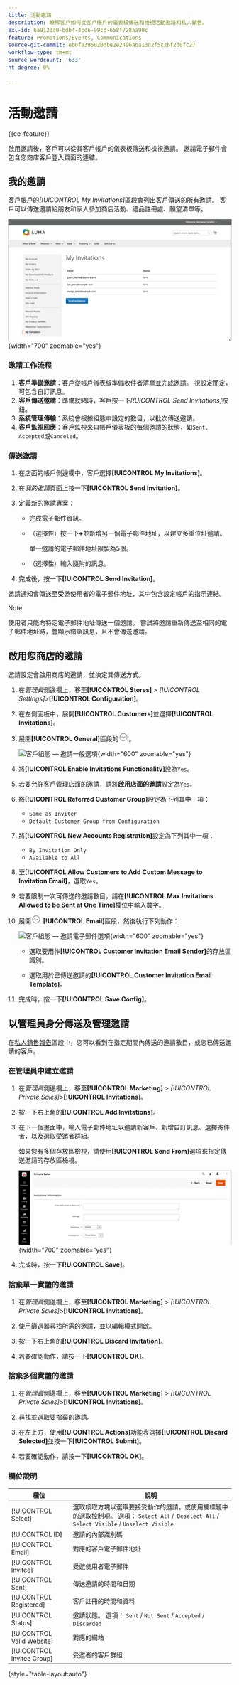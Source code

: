 ```yaml
---
title: 活動邀請
description: 瞭解客戶如何從客戶帳戶的儀表板傳送和檢視活動邀請和私人銷售。
exl-id: 6a9123a0-bdb4-4cd6-99cd-658f728aa90c
feature: Promotions/Events, Communications
source-git-commit: eb0fe395020dbe2e2496aba13d2f5c2bf2d0fc27
workflow-type: tm+mt
source-wordcount: '633'
ht-degree: 0%

---
```


# 活動邀請

{{ee-feature}}

啟用邀請後，客戶可以從其客戶帳戶的儀表板傳送和檢視邀請。 邀請電子郵件會包含您商店客戶登入頁面的連結。

## 我的邀請

客戶帳戶的&#x200B;_[!UICONTROL My Invitations]_&#x200B;區段會列出客戶傳送的所有邀請。 客戶可以傳送邀請給朋友和家人參加商店活動、禮品註冊處、願望清單等。

![我的邀請](./assets/account-dashboard-my-invitations.png){width="700" zoomable="yes"}

### 邀請工作流程

1. **客戶準備邀請**：客戶從帳戶儀表板準備收件者清單並完成邀請。 視設定而定，可包含自訂訊息。
1. **客戶傳送邀請**：準備就緒時，客戶按一下&#x200B;_[!UICONTROL Send Invitations]_&#x200B;按鈕。
1. **系統管理傳輸**：系統會根據組態中設定的數目，以批次傳送邀請。
1. **客戶監視回應**：客戶監視來自帳戶儀表板的每個邀請的狀態，如`Sent`、`Accepted`或`Canceled`。

### 傳送邀請

1. 在店面的帳戶側邊欄中，客戶選擇&#x200B;**[!UICONTROL My Invitations]**。

1. 在&#x200B;_我的邀請_&#x200B;頁面上按一下&#x200B;**[!UICONTROL Send Invitation]**。

1. 定義新的邀請專案：

   - 完成電子郵件資訊。

   - （選擇性）按一下&#x200B;**+**&#x200B;並新增另一個電子郵件地址，以建立多重位址邀請。

     單一邀請的電子郵件地址限製為5個。

   - （選擇性）輸入隨附的訊息。

1. 完成後，按一下&#x200B;**[!UICONTROL Send Invitation]**。

邀請通知會傳送至受邀使用者的電子郵件地址，其中包含設定帳戶的指示連結。

>[!NOTE]
>
>使用者只能向特定電子郵件地址傳送一個邀請。 嘗試將邀請重新傳送至相同的電子郵件地址時，會顯示錯誤訊息，且不會傳送邀請。

## 啟用您商店的邀請

邀請設定會啟用商店的邀請，並決定其傳送方式。

1. 在&#x200B;_管理員_&#x200B;側邊欄上，移至&#x200B;**[!UICONTROL Stores]** > _[!UICONTROL Settings]_>**[!UICONTROL Configuration]**。

1. 在左側面板中，展開&#x200B;**[!UICONTROL Customers]**&#x200B;並選擇&#x200B;**[!UICONTROL Invitations]**。

1. 展開&#x200B;**[!UICONTROL General]**&#x200B;區段的![擴充選擇器](../assets/icon-display-expand.png)。

   ![客戶組態 — 邀請一般選項](../configuration-reference/customers/assets/invitations-general.png){width="600" zoomable="yes"}

1. 將&#x200B;**[!UICONTROL Enable Invitations Functionality]**&#x200B;設為`Yes`。

1. 若要允許客戶管理店面的邀請，請將&#x200B;**啟用店面的邀請**&#x200B;設定為`Yes`。

1. 將&#x200B;**[!UICONTROL Referred Customer Group]**&#x200B;設定為下列其中一項：

   - `Same as Inviter`
   - `Default Customer Group from Configuration`

1. 將&#x200B;**[!UICONTROL New Accounts Registration]**&#x200B;設定為下列其中一項：

   - `By Invitation Only`
   - `Available to All`

1. 至&#x200B;**[!UICONTROL Allow Customers to Add Custom Message to Invitation Email]**，選取`Yes`。

1. 若要限制一次可傳送的邀請數目，請在&#x200B;**[!UICONTROL Max Invitations Allowed to be Sent at One Time]**&#x200B;欄位中輸入數字。

1. 展開![展開選取器](../assets/icon-display-expand.png) **[!UICONTROL Email]**&#x200B;區段，然後執行下列動作：

   ![客戶組態 — 邀請電子郵件選項](../configuration-reference/customers/assets/invitations-email.png){width="600" zoomable="yes"}

   - 選取要用作&#x200B;**[!UICONTROL Customer Invitation Email Sender]**&#x200B;的存放區識別。

   - 選取用於已傳送邀請的&#x200B;**[!UICONTROL Customer Invitation Email Template]**。

1. 完成時，按一下&#x200B;**[!UICONTROL Save Config]**。

## 以管理員身分傳送及管理邀請

在[私人銷售報告](../getting-started/private-sales-reports.md)區段中，您可以看到在指定期間內傳送的邀請數目，或您已傳送邀請的客戶。

### 在管理員中建立邀請

1. 在&#x200B;_管理員_&#x200B;側邊欄上，移至&#x200B;**[!UICONTROL Marketing]** > _[!UICONTROL Private Sales]_>**[!UICONTROL Invitations]**。

1. 按一下右上角的&#x200B;**[!UICONTROL Add Invitations]**。

1. 在下一個畫面中，輸入電子郵件地址以邀請新客戶、新增自訂訊息、選擇寄件者，以及選取受邀者群組。

   如果您有多個存放區檢視，請使用&#x200B;**[!UICONTROL Send From]**&#x200B;選項來指定傳送邀請的存放區檢視。

   ![邀請資訊](./assets/create-invitation-page.png){width="700" zoomable="yes"}

1. 完成時，按一下&#x200B;**[!UICONTROL Save]**。

### 捨棄單一實體的邀請

1. 在&#x200B;_管理員_&#x200B;側邊欄上，移至&#x200B;**[!UICONTROL Marketing]** > _[!UICONTROL Private Sales]_>**[!UICONTROL Invitations]**。

1. 使用篩選器尋找所需的邀請，並以編輯模式開啟。

1. 按一下右上角的&#x200B;**[!UICONTROL Discard Invitation]**。

1. 若要確認動作，請按一下&#x200B;**[!UICONTROL OK]**。

### 捨棄多個實體的邀請

1. 在&#x200B;_管理員_&#x200B;側邊欄上，移至&#x200B;**[!UICONTROL Marketing]** > _[!UICONTROL Private Sales]_>**[!UICONTROL Invitations]**。

1. 尋找並選取要捨棄的邀請。

1. 在左上方，使用&#x200B;**[!UICONTROL Actions]**&#x200B;功能表選擇&#x200B;**[!UICONTROL Discard Selected]**&#x200B;並按一下&#x200B;**[!UICONTROL Submit]**。

1. 若要確認動作，請按一下&#x200B;**[!UICONTROL OK]**。

### 欄位說明

| 欄位 | 說明 |
|--- |--- |
| [!UICONTROL Select] | 選取核取方塊以選取要接受動作的邀請，或使用欄標題中的選取控制項。 選項： `Select All` /` Deselect All` / `Select Visible` / `Unselect Visible` |
| [!UICONTROL ID] | 邀請的內部識別碼 |
| [!UICONTROL Email] | 對應的客戶電子郵件地址 |
| [!UICONTROL Invitee] | 受邀使用者電子郵件 |
| [!UICONTROL Sent] | 傳送邀請的時間和日期 |
| [!UICONTROL Registered] | 客戶註冊的時間和資料 |
| [!UICONTROL Status] | 邀請狀態。 選項： `Sent` / `Not Sent` / `Accepted` / `Discarded` |
| [!UICONTROL Valid Website] | 對應的網站 |
| [!UICONTROL Invitee Group] | 受邀者的客戶群組 |

{style="table-layout:auto"}
